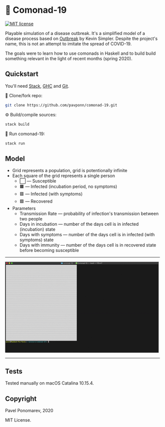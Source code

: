 # 🦠 Comonad-19
[![MIT license](https://img.shields.io/badge/license-MIT-blue.svg)](https://github.com/fp-ctd-itmo/hw2-pavponn/blob/master/LICENSE)

Playable simulation of a disease outbreak. It's a simplified model of a disease process based on [Outbreak](https://www.meltingasphalt.com/interactive/outbreak/) by Kevin Simpler. Despite the project's name, this is not an attempt to imitate the spread of COVID-19.

The goals were to learn how to use comonads in Haskell and to build build something relevant in the light of recent months (spring 2020).

## Quickstart
You'll need [Stack](https://docs.haskellstack.org/), [GHC](https://www.haskell.org/ghc/) and [Git](https://git-scm.com/downloads).

💾 Clone/fork repo:
```bash
git clone https://github.com/pavponn/comonad-19.git
```
⚙️ Build/compile sources:
```bash
stack build
```
🚀 Run comonad-19:
```bash
stack run
```

## Model 
* Grid represents a population, grid is potentionally infinite 
* Each square of the grid represents a single person
  -  ⬜ — Susceptible
  -  🟧 — Infected (incubation period, no symptoms) 
  -  🟥 — Infected (with symptoms)
  -  🟩 — Recovered
* Parameters
  - Transmission Rate  — probability of infection's transmission between two people
  - Days in incubation — number of the days cell is in infected (incubation) state
  - Days with symptoms — number of the days cell is in infected (with symptoms) state
  - Days with immunity — number of the days cell is in recovered state before becoming susceptible

---
<img src="demo.gif" width="500"> 

---

## Tests
Tested manually on macOS Catalina 10.15.4.

## Copyright
Pavel Ponomarev, 2020

MIT License.

